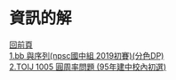 # 資訊的解


[回前頁](https://whaleon120.github.io/blogs/blog.html)  
[1.bb 與序列(npsc國中組 2019初賽)(分色DP)](https://whaleon120.github.io/blogs/info/2019npsc_junior_dp)  
[2.TOIJ 1005 圓周率問題 (95年建中校內初選)](https://whaleon120.github.io/blogs/info/toij1005 )  
